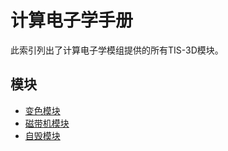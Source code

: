 # 计算电子学手册

此索引列出了计算电子学模组提供的所有TIS-3D模块。

## 模块
* [变色模块](colorful_module.md)
* [磁带机模块](tape_reader_module.md)
* [自毁模块](self_destructing_module.md)
